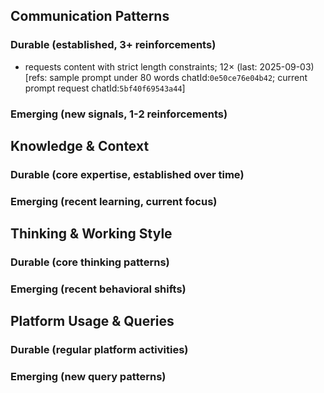## Communication Patterns
### Durable (established, 3+ reinforcements)
- requests content with strict length constraints; 12× (last: 2025-09-03) [refs: sample prompt under 80 words chatId:`0e50ce76e04b42`; current prompt request chatId:`5bf40f69543a44`]

### Emerging (new signals, 1-2 reinforcements)

## Knowledge & Context
### Durable (core expertise, established over time)

### Emerging (recent learning, current focus)

## Thinking & Working Style
### Durable (core thinking patterns)

### Emerging (recent behavioral shifts)

## Platform Usage & Queries
### Durable (regular platform activities)

### Emerging (new query patterns)